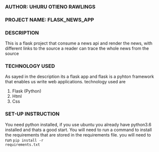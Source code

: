 ### AUTHOR: UHURU OTIENO RAWLINGS
### PROJECT NAME: FLASK_NEWS_APP
### DESCRIPTION
This is a flask project that consume a news api and render the news, with different links to the source a reader can trace the whole news from the source
### TECHNOLOGY USED
As sayed in the description its a flask app and flask is a pyhton framework that enables us write web applications. technology used are
1. Flask (Python)
2. Html
3. Css
### SET-UP INSTRUCTION
You need python installed, if you use ubuntu you already have python3.6 installed and thats a good start.
You will need to run a command to install the requirements that are stored in the requirements file. you will need to run <code>pip install -r requirements.txt</code>